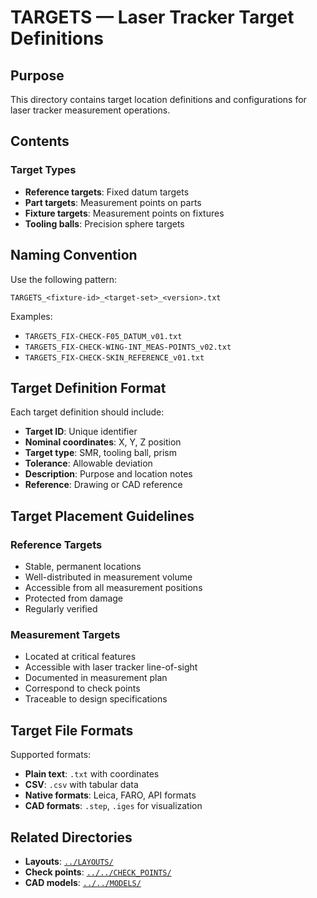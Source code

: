 # TARGETS — Laser Tracker Target Definitions

## Purpose

This directory contains target location definitions and configurations for laser tracker measurement operations.

## Contents

### Target Types
- **Reference targets**: Fixed datum targets
- **Part targets**: Measurement points on parts
- **Fixture targets**: Measurement points on fixtures
- **Tooling balls**: Precision sphere targets

## Naming Convention

Use the following pattern:
```
TARGETS_<fixture-id>_<target-set>_<version>.txt
```

Examples:
- `TARGETS_FIX-CHECK-F05_DATUM_v01.txt`
- `TARGETS_FIX-CHECK-WING-INT_MEAS-POINTS_v02.txt`
- `TARGETS_FIX-CHECK-SKIN_REFERENCE_v01.txt`

## Target Definition Format

Each target definition should include:
- **Target ID**: Unique identifier
- **Nominal coordinates**: X, Y, Z position
- **Target type**: SMR, tooling ball, prism
- **Tolerance**: Allowable deviation
- **Description**: Purpose and location notes
- **Reference**: Drawing or CAD reference

## Target Placement Guidelines

### Reference Targets
- Stable, permanent locations
- Well-distributed in measurement volume
- Accessible from all measurement positions
- Protected from damage
- Regularly verified

### Measurement Targets
- Located at critical features
- Accessible with laser tracker line-of-sight
- Documented in measurement plan
- Correspond to check points
- Traceable to design specifications

## Target File Formats

Supported formats:
- **Plain text**: `.txt` with coordinates
- **CSV**: `.csv` with tabular data
- **Native formats**: Leica, FARO, API formats
- **CAD formats**: `.step`, `.iges` for visualization

## Related Directories

- **Layouts**: [`../LAYOUTS/`](../LAYOUTS/)
- **Check points**: [`../../CHECK_POINTS/`](../../CHECK_POINTS/)
- **CAD models**: [`../../MODELS/`](../../MODELS/)
